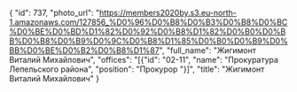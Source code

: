 {
    "id": 737,
    "photo_url": "https://members2020by.s3.eu-north-1.amazonaws.com/127856_%D0%96%D0%B8%D0%B3%D0%B8%D0%BC%D0%BE%D0%BD%D1%82%D0%92%D0%B8%D1%82%D0%B0%D0%BB%D0%B8%D0%B9%D0%9C%D0%B8%D1%85%D0%B0%D0%B9%D0%BB%D0%BE%D0%B2%D0%B8%D1%87",
    "full_name": "Жигимонт Виталий Михайлович",
    "offices": "[{\"id\": \"02-11\", \"name\": \"Прокуратура Лепельского района\", \"position\": \"Прокурор \"}]",
    "title": "Жигимонт Виталий Михайлович"
}